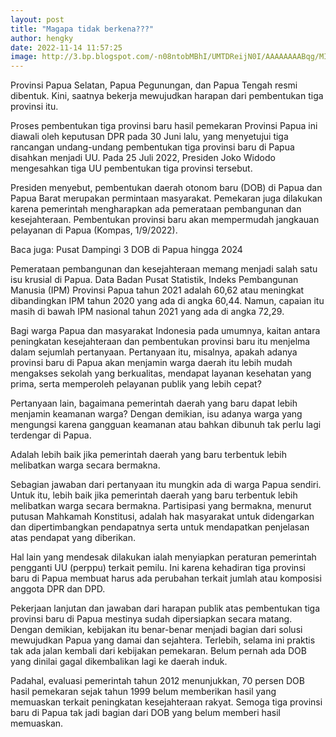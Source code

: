 ```yaml
---
layout: post
title: "Magapa tidak berkena???"
author: hengky
date: 2022-11-14 11:57:25
image: http://3.bp.blogspot.com/-n08ntobMBhI/UMTDReijN0I/AAAAAAAABqg/MIUudl42aSQ/s1600/black+and+white+scenic+landscape+wallpaper+hd+%2813%29.jpg
---
```


Provinsi Papua Selatan, Papua Pegunungan, dan Papua Tengah resmi dibentuk. Kini, saatnya bekerja mewujudkan harapan dari pembentukan tiga provinsi itu.

Proses pembentukan tiga provinsi baru hasil pemekaran Provinsi Papua ini diawali oleh keputusan DPR pada 30 Juni lalu, yang menyetujui tiga rancangan undang-undang pembentukan tiga provinsi baru di Papua disahkan menjadi UU. Pada 25 Juli 2022, Presiden Joko Widodo mengesahkan tiga UU pembentukan tiga provinsi tersebut.

Presiden menyebut, pembentukan daerah otonom baru (DOB) di Papua dan Papua Barat merupakan permintaan masyarakat. Pemekaran juga dilakukan karena pemerintah mengharapkan ada pemerataan pembangunan dan kesejahteraan. Pembentukan provinsi baru akan mempermudah jangkauan pelayanan di Papua (Kompas, 1/9/2022).

Baca juga: Pusat Dampingi 3 DOB di Papua hingga 2024

Pemerataan pembangunan dan kesejahteraan memang menjadi salah satu isu krusial di Papua. Data Badan Pusat Statistik, Indeks Pembangunan Manusia (IPM) Provinsi Papua tahun 2021 adalah 60,62 atau meningkat dibandingkan IPM tahun 2020 yang ada di angka 60,44. Namun, capaian itu masih di bawah IPM nasional tahun 2021 yang ada di angka 72,29.

Bagi warga Papua dan masyarakat Indonesia pada umumnya, kaitan antara peningkatan kesejahteraan dan pembentukan provinsi baru itu menjelma dalam sejumlah pertanyaan. Pertanyaan itu, misalnya, apakah adanya provinsi baru di Papua akan menjamin warga daerah itu lebih mudah mengakses sekolah yang berkualitas, mendapat layanan kesehatan yang prima, serta memperoleh pelayanan publik yang lebih cepat?

Pertanyaan lain, bagaimana pemerintah daerah yang baru dapat lebih menjamin keamanan warga? Dengan demikian, isu adanya warga yang mengungsi karena gangguan keamanan atau bahkan dibunuh tak perlu lagi terdengar di Papua.

Adalah lebih baik jika pemerintah daerah yang baru terbentuk lebih melibatkan warga secara bermakna.

Sebagian jawaban dari pertanyaan itu mungkin ada di warga Papua sendiri. Untuk itu, lebih baik jika pemerintah daerah yang baru terbentuk lebih melibatkan warga secara bermakna. Partisipasi yang bermakna, menurut putusan Mahkamah Konstitusi, adalah hak masyarakat untuk didengarkan dan dipertimbangkan pendapatnya serta untuk mendapatkan penjelasan atas pendapat yang diberikan.

Hal lain yang mendesak dilakukan ialah menyiapkan peraturan pemerintah pengganti UU (perppu) terkait pemilu. Ini karena kehadiran tiga provinsi baru di Papua membuat harus ada perubahan terkait jumlah atau komposisi anggota DPR dan DPD.

Pekerjaan lanjutan dan jawaban dari harapan publik atas pembentukan tiga provinsi baru di Papua mestinya sudah dipersiapkan secara matang. Dengan demikian, kebijakan itu benar-benar menjadi bagian dari solusi mewujudkan Papua yang damai dan sejahtera. Terlebih, selama ini praktis tak ada jalan kembali dari kebijakan pemekaran. Belum pernah ada DOB yang dinilai gagal dikembalikan lagi ke daerah induk.

Padahal, evaluasi pemerintah tahun 2012 menunjukkan, 70 persen DOB hasil pemekaran sejak tahun 1999 belum memberikan hasil yang memuaskan terkait peningkatan kesejahteraan rakyat. Semoga tiga provinsi baru di Papua tak jadi bagian dari DOB yang belum memberi hasil memuaskan.
